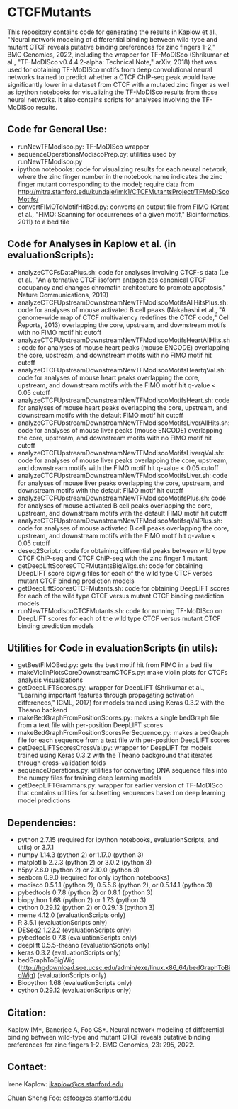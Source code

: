 # CTCFMutants
This repository contains code for generating the results in Kaplow et al., "Neural network modeling of differential binding between wild-type and mutant CTCF reveals putative binding preferences for zinc fingers 1-2," BMC Genomics, 2022, including the wrapper for TF-MoDISco (Shrikumar et al., "TF-MoDISco v0.4.4.2-alpha: Technical Note," arXiv, 2018) that was used for obtaining TF-MoDISco motifs from deep convolutional neural networks trained to predict whether a CTCF ChIP-seq peak would have significantly lower in a dataset from CTCF with a mutated zinc finger as well as ipython notebooks for visualizing the TF-MoDISco results from those neural networks.  It also contains scripts for analyses involving the TF-MoDISco results.
## Code for General Use:
* runNewTFModisco.py: TF-MoDISco wrapper
* sequenceOperationsModiscoPrep.py: utilities used by runNewTFModisco.py
* ipython notebooks: code for visualizing results for each neural network, where the zinc finger number in the notebook name indicates the zinc finger mutant corresponding to the model; require data from http://mitra.stanford.edu/kundaje/imk1/CTCFMutantsProject/TFMoDIScoMotifs/
* convertFIMOToMotifHitBed.py: converts an output file from FIMO (Grant et al., "FIMO: Scanning for occurrences of a given motif," Bioinformatics, 2011) to a bed file
## Code for Analyses in Kaplow et al. (in evaluationScripts):
* analyzeCTCFsDataPlus.sh: code for analyses involving CTCF-s data (Le et al., "An alternative CTCF isoform antagonizes canonical CTCF occupancy and changes chromatin architecture to promote apoptosis," Nature Communications, 2019)
* analyzeCTCFUpstreamDownstreamNewTFModiscoMotifsAllHitsPlus.sh: code for analyses of mouse activated B cell peaks (Nakahashi et al., "A genome-wide map of CTCF multivalency redefines the CTCF code," Cell Reports, 2013) overlapping the core, upstream, and downstream motifs with no FIMO motif hit cutoff
* analyzeCTCFUpstreamDownstreamNewTFModiscoMotifsHeartAllHits.sh: code for analyses of mouse heart peaks (mouse ENCODE) overlapping the core, upstream, and downstream motifs with no FIMO motif hit cutoff
* analyzeCTCFUpstreamDownstreamNewTFModiscoMotifsHeartqVal.sh: code for analyses of mouse heart peaks overlapping the core, upstream, and downstream motifs with the FIMO motif hit q-value < 0.05 cutoff
* analyzeCTCFUpstreamDownstreamNewTFModiscoMotifsHeart.sh: code for analyses of mouse heart peaks overlapping the core, upstream, and downstream motifs with the default FIMO motif hit cutoff
* analyzeCTCFUpstreamDownstreamNewTFModiscoMotifsLiverAllHits.sh: code for analyses of mouse liver peaks (mouse ENCODE) overlapping the core, upstream, and downstream motifs with no FIMO motif hit cutoff
* analyzeCTCFUpstreamDownstreamNewTFModiscoMotifsLiverqVal.sh: code for analyses of mouse liver peaks overlapping the core, upstream, and downstream motifs with the FIMO motif hit q-value < 0.05 cutoff
* analyzeCTCFUpstreamDownstreamNewTFModiscoMotifsLiver.sh: code for analyses of mouse liver peaks overlapping the core, upstream, and downstream motifs with the default FIMO motif hit cutoff
* analyzeCTCFUpstreamDownstreamNewTFModiscoMotifsPlus.sh: code for analyses of mouse activated B cell peaks overlapping the core, upstream, and downstream motifs with the default FIMO motif hit cutoff
* analyzeCTCFUpstreamDownstreamNewTFModiscoMotifsqValPlus.sh: code for analyses of mouse activated B cell peaks overlapping the core, upstream, and downstream motifs with the FIMO motif hit q-value < 0.05 cutoff
* deseq2Script.r: code for obtaining differential peaks between wild type CTCF ChIP-seq and CTCF ChIP-seq with the zinc finger 1 mutant
* getDeepLiftScoresCTCFMutantsBigWigs.sh: code for obtaining DeepLIFT score bigwig files for each of the wild type CTCF verses mutant CTCF binding prediction models
* getDeepLiftScoresCTCFMutants.sh: code for obtaining DeepLIFT scores for each of the wild type CTCF versus mutant CTCF binding prediction models
* runNewTFModiscoCTCFMutants.sh: code for running TF-MoDISco on DeepLIFT scores for each of the wild type CTCF versus mutant CTCF binding prediction models
## Utilities for Code in evaluationScripts (in utils):
* getBestFIMOBed.py: gets the best motif hit from FIMO in a bed file
* makeViolinPlotsCoreDownstreamCTCFs.py: make violin plots for CTCFs analysis visualizations
* getDeepLIFTScores.py: wrapper for DeepLIFT (Shrikumar et al., "Learning important features through propagating activation differences," ICML, 2017) for models trained using Keras 0.3.2 with the Theano backend
* makeBedGraphFromPositionScores.py: makes a single bedGraph file from a text file with per-position DeepLIFT scores
* makeBedGraphFromPositionScoresPerSequence.py: makes a bedGraph file for each sequence from a text file with per-position DeepLIFT scores
* getDeepLIFTScoresCrossVal.py: wrapper for DeepLIFT for models trained using Keras 0.3.2 with the Theano background that iterates through cross-validation folds
* sequenceOperations.py: utilities for converting DNA sequence files into the numpy files for training deep learning models
* getDeepLIFTGrammars.py: wrapper for earlier version of TF-MoDISco that contains utilities for subsetting sequences based on deep learning model predictions
## Dependencies:
* python 2.7.15 (required for ipython notebooks, evaluationScripts, and utils) or 3.7.1
* numpy 1.14.3 (python 2) or 1.17.0 (python 3)
* matplotlib 2.2.3 (python 2) or 3.0.2 (python 3)
* h5py 2.6.0 (python 2) or 2.10.0 (python 3)
* seaborn 0.9.0 (required for only ipython notebooks)
* modisco 0.5.1.1 (python 2), 0.5.5.6 (python 2), or 0.5.14.1 (python 3)
* pybedtools 0.7.8 (python 2) or 0.8.1 (python 3)
* biopython 1.68 (python 2) or 1.73 (python 3)
* cython 0.29.12 (python 2) or 0.29.13 (python 3)
* meme 4.12.0 (evaluationScripts only)
* R 3.5.1 (evaluationScripts only)
* DESeq2 1.22.2 (evaluationScripts only)
* pybedtools 0.7.8 (evaluationScripts only)
* deeplift 0.5.5-theano (evaluationScripts only)
* keras 0.3.2 (evaluationScripts only)
* bedGraphToBigWig (http://hgdownload.soe.ucsc.edu/admin/exe/linux.x86_64/bedGraphToBigWig) (evaluationScripts only)
* Biopython 1.68 (evaluationScripts only)
* cython 0.29.12 (evaluationScripts only)
## Citation:
Kaplow IM*, Banerjee A, Foo CS*.  Neural network modeling of differential binding between wild-type and mutant CTCF reveals putative binding preferences for zinc fingers 1-2.  BMC Genomics, 23: 295, 2022.
## Contact:
Irene Kaplow: ikaplow@cs.stanford.edu

Chuan Sheng Foo: csfoo@cs.stanford.edu
